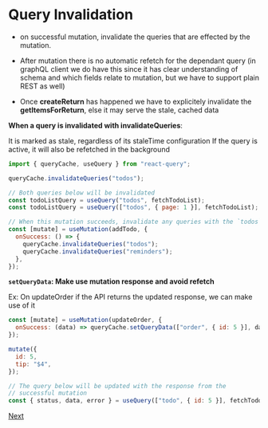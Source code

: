 # Query Invalidation

- on successful mutation, invalidate the queries that are effected by the mutation.

- After mutation there is no automatic refetch for the dependant query (in graphQL client we do have this since it has clear understanding of schema and which fields relate to mutation, but we have to support plain REST as well)

- Once **createReturn** has happened we have to explicitely invalidate the **getItemsForReturn**, else it may serve the stale, cached data

**When a query is invalidated with invalidateQueries**:

It is marked as stale, regardless of its staleTime configuration
If the query is active, it will also be refetched in the background

```jsx
import { queryCache, useQuery } from "react-query";

queryCache.invalidateQueries("todos");

// Both queries below will be invalidated
const todoListQuery = useQuery("todos", fetchTodoList);
const todoListQuery = useQuery(["todos", { page: 1 }], fetchTodoList);
```

```jsx
// When this mutation succeeds, invalidate any queries with the `todos` or `reminders` query key
const [mutate] = useMutation(addTodo, {
  onSuccess: () => {
    queryCache.invalidateQueries("todos");
    queryCache.invalidateQueries("reminders");
  },
});
```

**`setQueryData`: Make use mutation response and avoid refetch**

Ex: On updateOrder if the API returns the updated response, we can make use of it

```jsx
const [mutate] = useMutation(updateOrder, {
  onSuccess: (data) => queryCache.setQueryData(["order", { id: 5 }], data),
});

mutate({
  id: 5,
  tip: "$4",
});

// The query below will be updated with the response from the
// successful mutation
const { status, data, error } = useQuery(["todo", { id: 5 }], fetchTodoByID);
```

[Next](./08.md)
